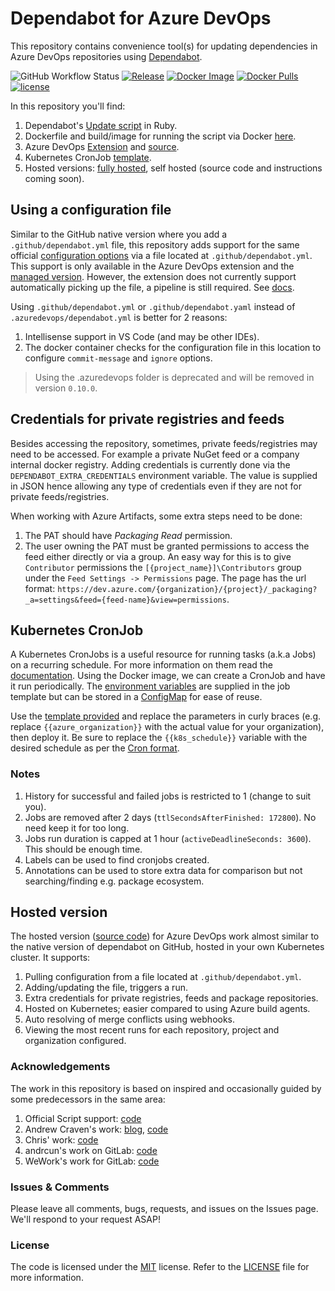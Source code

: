 # Dependabot for Azure DevOps

This repository contains convenience tool(s) for updating dependencies in Azure DevOps repositories using [Dependabot](https://dependabot.com).

![GitHub Workflow Status](https://img.shields.io/github/workflow/status/tinglesoftware/dependabot-azure-devops/Docker?style=flat-square)
[![Release](https://img.shields.io/github/release/tinglesoftware/dependabot-azure-devops.svg?style=flat-square)](https://github.com/tinglesoftware/dependabot-azure-devops/releases/latest)
[![Docker Image](https://img.shields.io/docker/image-size/tingle/dependabot-azure-devops/latest?style=flat-square)](https://hub.docker.com/r/tingle/dependabot-azure-devops)
[![Docker Pulls](https://img.shields.io/docker/pulls/tingle/dependabot-azure-devops?style=flat-square)](https://hub.docker.com/r/tingle/dependabot-azure-devops)
[![license](https://img.shields.io/github/license/tinglesoftware/dependabot-azure-devops.svg?style=flat-square)](LICENSE)

In this repository you'll find:

1. Dependabot's [Update script](./src/script/update-script.rb) in Ruby.
2. Dockerfile and build/image for running the script via Docker [here](./src/script/Dockerfile).
3. Azure DevOps [Extension](https://marketplace.visualstudio.com/items?itemName=tingle-software.dependabot) and [source](./src/extension).
4. Kubernetes CronJob [template](#kubernetes-cronjob).
5. Hosted versions: [fully hosted](#hosted-version), self hosted (source code and instructions coming soon).

## Using a configuration file

Similar to the GitHub native version where you add a `.github/dependabot.yml` file, this repository adds support for the same official [configuration options](https://help.github.com/github/administering-a-repository/configuration-options-for-dependency-updates) via a file located at `.github/dependabot.yml`. This support is only available in the Azure DevOps extension and the [managed version](https://managed-dependabot.com). However, the extension does not currently support automatically picking up the file, a pipeline is still required. See [docs](./src/extension/README.md#usage).

Using `.github/dependabot.yml` or `.github/dependabot.yaml` instead of `.azuredevops/dependabot.yml` is better for 2 reasons:

1. Intellisense support in VS Code (and may be other IDEs).
2. The docker container checks for the configuration file in this location to configure `commit-message` and `ignore` options.

> Using the .azuredevops folder is deprecated and will be removed in version `0.10.0`.

## Credentials for private registries and feeds

Besides accessing the repository, sometimes, private feeds/registries may need to be accessed. For example a private NuGet feed or a company internal docker registry. Adding credentials is currently done via the `DEPENDABOT_EXTRA_CREDENTIALS` environment variable. The value is supplied in JSON hence allowing any type of credentials even if they are not for private feeds/registries.

When working with Azure Artifacts, some extra steps need to be done:

1. The PAT should have *Packaging Read* permission.
2. The user owning the PAT must be granted permissions to access the feed either directly or via a group. An easy way for this is to give `Contributor` permissions the `[{project_name}]\Contributors` group under the `Feed Settings -> Permissions` page. The page has the url format: `https://dev.azure.com/{organization}/{project}/_packaging?_a=settings&feed={feed-name}&view=permissions`.

## Kubernetes CronJob

A Kubernetes CronJobs is a useful resource for running tasks (a.k.a Jobs) on a recurring schedule. For more information on them read the [documentation](https://kubernetes.io/docs/concepts/workloads/controllers/cron-jobs/). Using the Docker image, we can create a CronJob and have it run periodically. The [environment variables](./src/script/README.md#environment-variables) are supplied in the job template but can be stored in a [ConfigMap](https://kubernetes.io/docs/concepts/configuration/configmap/) for ease of reuse.

Use the [template provided](./cronjob-template.yaml) and replace the parameters in curly braces (e.g. replace `{{azure_organization}}` with the actual value for your organization), then deploy it. Be sure to replace the `{{k8s_schedule}}` variable with the desired schedule as per the [Cron format](https://en.wikipedia.org/wiki/Cron).

### Notes

1. History for successful and failed jobs is restricted to 1 (change to suit you).
2. Jobs are removed after 2 days (`ttlSecondsAfterFinished: 172800`). No need keep it for too long.
3. Jobs run duration is capped at 1 hour (`activeDeadlineSeconds: 3600`). This should be enough time.
4. Labels can be used to find cronjobs created.
5. Annotations can be used to store extra data for comparison but not searching/finding e.g. package ecosystem.

## Hosted version

The hosted version ([source code](https://github.com/tinglesoftware/zote)) for Azure DevOps work almost similar to the native version of dependabot on GitHub, hosted in your own Kubernetes cluster. It supports:

1. Pulling configuration from a file located at `.github/dependabot.yml`.
2. Adding/updating the file, triggers a run.
3. Extra credentials for private registries, feeds and package repositories.
4. Hosted on Kubernetes; easier compared to using Azure build agents.
5. Auto resolving of merge conflicts using webhooks.
6. Viewing the most recent runs for each repository, project and organization configured.

### Acknowledgements

The work in this repository is based on inspired and occasionally guided by some predecessors in the same area:

1. Official Script support: [code](https://github.com/dependabot/dependabot-script)
2. Andrew Craven's work: [blog](https://medium.com/@acraven/updating-dependencies-in-azure-devops-repos-773cbbb6029d), [code](https://github.com/acraven/azure-dependabot)
3. Chris' work: [code](https://github.com/chris5287/dependabot-for-azuredevops)
4. andrcun's work on GitLab: [code](https://gitlab.com/dependabot-gitlab/dependabot)
5. WeWork's work for GitLab: [code](https://github.com/wemake-services/kira-dependencies)

### Issues &amp; Comments

Please leave all comments, bugs, requests, and issues on the Issues page. We'll respond to your request ASAP!

### License

The code is licensed under the [MIT](http://www.opensource.org/licenses/mit-license.php "Read more about the MIT license form") license. Refer to the [LICENSE](./LICENSE) file for more information.

